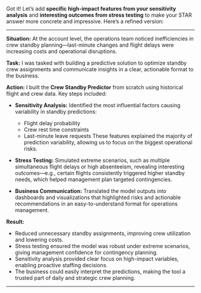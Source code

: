 Got it! Let’s add **specific high-impact features from your sensitivity analysis** and **interesting outcomes from stress testing** to make your STAR answer more concrete and impressive. Here’s a refined version:

---

**Situation:**
At the account level, the operations team noticed inefficiencies in crew standby planning—last-minute changes and flight delays were increasing costs and operational disruptions.

**Task:**
I was tasked with building a predictive solution to optimize standby crew assignments and communicate insights in a clear, actionable format to the business.

**Action:**
I built the **Crew Standby Predictor** from scratch using historical flight and crew data. Key steps included:

* **Sensitivity Analysis:** Identified the most influential factors causing variability in standby predictions:

  * Flight delay probability
  * Crew rest time constraints
  * Last-minute leave requests
    These features explained the majority of prediction variability, allowing us to focus on the biggest operational risks.
* **Stress Testing:** Simulated extreme scenarios, such as multiple simultaneous flight delays or high absenteeism, revealing interesting outcomes—e.g., certain flights consistently triggered higher standby needs, which helped management plan targeted contingencies.
* **Business Communication:** Translated the model outputs into dashboards and visualizations that highlighted risks and actionable recommendations in an easy-to-understand format for operations management.

**Result:**

* Reduced unnecessary standby assignments, improving crew utilization and lowering costs.
* Stress testing ensured the model was robust under extreme scenarios, giving management confidence for contingency planning.
* Sensitivity analysis provided clear focus on high-impact variables, enabling proactive staffing decisions.
* The business could easily interpret the predictions, making the tool a trusted part of daily and strategic crew planning.

---

